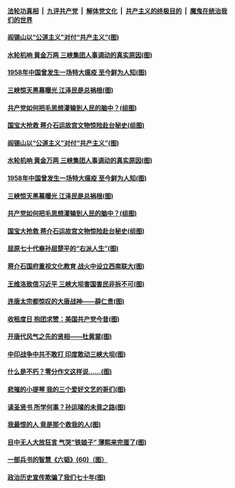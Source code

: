 

####  [法轮功真相](../../../../basic/blob/master/README.md?t=06280731) &nbsp;|&nbsp; [九评共产党](../../../../9ping.md/blob/master/README.md?t=06280731) &nbsp;|&nbsp; [解体党文化](../../../../jtdwh.md/blob/master/README.md?t=06280731)  &nbsp;|&nbsp; [共产主义的终极目的](../../../../gczydzjmd.md/blob/master/README.md?t=06280731) &nbsp;|&nbsp; [魔鬼在统治我们的世界](../../../../mgztzwmdsj.md/blob/master/README.md?t=06280731) 

#### [阎锡山以“公道主义”对付“共产主义”(图)](../pages/p6/937686.md?t=06280731) 

#### [水轮机响 黄金万两 三峡集团人事调动的真实原因(图)](../pages/p6/937524.md?t=06280731) 

#### [1958年中国曾发生一场特大瘟疫 至今鲜为人知(图)](../pages/p6/937699.md?t=06280731) 

#### [三峡惊天黑幕曝光 江泽民是总祸根(图)](../pages/p6/937513.md?t=06280731) 

#### [共产党如何把毛思想灌输到人民的脑中？(组图)](../pages/p6/937341.md?t=06280731) 

#### [国宝大抢救 蒋介石运故宫文物惊险赴台秘史(组图)](../pages/p6/934957.md?t=06280731) 

#### [阎锡山以“公道主义”对付“共产主义”(图)](../pages/p6/937686.md?t=06280731) 

#### [水轮机响 黄金万两 三峡集团人事调动的真实原因(图)](../pages/p6/937524.md?t=06280731) 

#### [1958年中国曾发生一场特大瘟疫 至今鲜为人知(图)](../pages/p6/937699.md?t=06280731) 

#### [三峡惊天黑幕曝光 江泽民是总祸根(图)](../pages/p6/937513.md?t=06280731) 

#### [共产党如何把毛思想灌输到人民的脑中？(组图)](../pages/p6/937341.md?t=06280731) 

#### [国宝大抢救 蒋介石运故宫文物惊险赴台秘史(组图)](../pages/p6/934957.md?t=06280731) 

#### [屈原七十代裔孙屈楚平的“右派人生”(图)](../pages/p6/936524.md?t=06280731) 

#### [蒋介石国府重视文化教育 战火中设立西南联大(图)](../pages/p6/937070.md?t=06280731) 

#### [王维洛致信习近平 三峡大坝害国害民非拆不可(图)](../pages/p6/937509.md?t=06280731) 

#### [连唐太宗都惊叹的大唐战神——薛仁贵(图)](../pages/p6/936527.md?t=06280731) 

#### [收租度日 抱团求赞：美国共产党今昔(图)](../pages/p6/937312.md?t=06280731) 

#### [开唐代风气之先的贤相——杜黄裳(图)](../pages/p6/932911.md?t=06280731) 

#### [中印战争中共不敢打 印度敢动三峡大坝(图)](../pages/p6/937491.md?t=06280731) 

#### [什么是不朽？零分作文这样说……(图)](../pages/p6/937290.md?t=06280731) 

#### [悲摧的小提琴 我的三个爱好文艺的哥们(图)](../pages/p6/937171.md?t=06280731) 

#### [读圣贤书 所学何事？孙运璿的未竟之路(图)](../pages/p6/934952.md?t=06280731) 

#### [我最恨的人 竟是那个救我的人(图)](../pages/p6/937293.md?t=06280731) 

#### [目中无人大放狂言 气哭“铁娘子” 薄熙来完蛋了(图)](../pages/p6/936525.md?t=06280731) 

#### [一部兵书的智慧《六韬》(60)（图）](../pages/p6/931159.md?t=06280731) 

#### [政治历史宣传欺骗了我们七十年(图)](../pages/p6/937285.md?t=06280731) 

